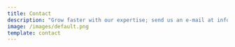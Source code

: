 ```yaml
---
title: Contact
description: "Grow faster with our expertise; send us an e-mail at info@binarybirds.com"
image: /images/default.png
template: contact
---
```

